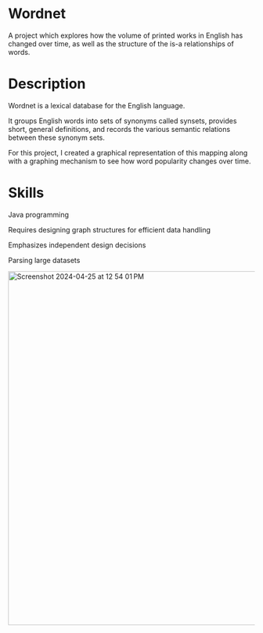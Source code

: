 # Wordnet
A project which explores how the volume of printed works in English has changed over time, as well as the structure of the is-a relationships of words.

# Description
Wordnet is a lexical database for the English language.

It groups English words into sets of synonyms called synsets, provides short, general definitions, and records the various semantic relations between these synonym sets.

For this project, I created a graphical representation of this mapping along with a graphing mechanism to see how word popularity changes over time.

# Skills
Java programming

Requires designing graph structures for efficient data handling

Emphasizes independent design decisions

Parsing large datasets

<img width="721" alt="Screenshot 2024-04-25 at 12 54 01 PM" src="https://github.com/anhvo2712/Wordnet/assets/146797707/78ee0e34-6161-440a-a7c2-0c904ff0de24">
